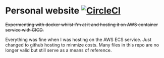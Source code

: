 # Personal website [![CircleCI](https://circleci.com/gh/Shmink/personal-website/tree/master.svg?style=svg)](https://circleci.com/gh/Shmink/personal-website/tree/master)

~~Expermenting with docker whilst I'm at it and hosting it on AWS container service with CICD.~~

Everything was fine when I was hosting on the AWS ECS service. Just changed to github hosting to minmize
costs. Many files in this repo are no longer valid but still serve as a means of reference.
